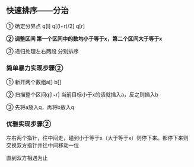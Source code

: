 ## 快速排序——分治

① 确定分界点 q[l] q[(l+r)/2] q[r]

**② 调整区间 第一个区间中的数均小于等于x，第二个区间大于等于x**

③ 递归处理左右两段 分别排序

### 简单暴力实现步骤②

① 新开两个数组a[] b[]

② 扫描整个区间q[l~r] 当前目标小于x的话就插入a，反之则插入b

③ 先将a放入q，再将b放入q

### 优雅实现步骤②

左右两个指针，往中间走，碰到小于等于x（大于等于x）则停下来。都停下来则交换双方指针并往中间移动一位

直到双方相遇为止